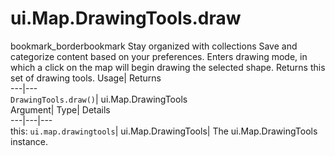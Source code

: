  
#  ui.Map.DrawingTools.draw 
bookmark_borderbookmark Stay organized with collections  Save and categorize content based on your preferences.
Enters drawing mode, in which a click on the map will begin drawing the selected shape. 
Returns this set of drawing tools.
Usage| Returns  
---|---  
`DrawingTools.draw()`| ui.Map.DrawingTools  
Argument| Type| Details  
---|---|---  
this: `ui.map.drawingtools`| ui.Map.DrawingTools| The ui.Map.DrawingTools instance.  
